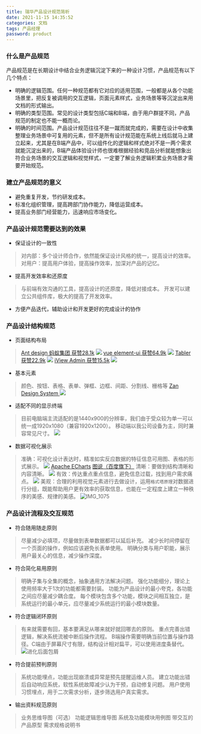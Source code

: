 ```yaml
---
title: 瑞华产品设计规范简析
date: 2021-11-15 14:35:52
categories: 文档
tags: 产品经理
password: product
---
```


### 什么是产品规范
产品规范是在长期设计中结合业务逻辑沉淀下来的一种设计习惯，产品规范有以下几个特点：
* 明确的逻辑范围。任何一种规范都有它对应的适用范围，一般都是从各个功能场景里，把反复被调用的交互逻辑，页面元素样式，业务场景等等沉淀出来用文档的形式输出。
* 明确的类型范围。常见的设计类型包括C端和B端，由于用户群提不同，产品规范的制定也不能一概而论。
* 明确的时间范围。产品设计规范往往不是一蹴而就完成的，需要在设计中收集整理业务场景中可复用的元素，但不是所有设计规范能在系统上线后就马上建立起来，尤其是在B端产品中，可以组件化的逻辑和样式绝对不是一两个需求就能沉淀出来的，B端产品体验设计师也很难根据经验和竞品分析就能想象出符合业务场景的交互逻辑和视觉样式，一定要了解业务逻辑积累业务场景才需要开始规范。

### 建立产品规范的意义
* 避免重复开发，节约研发成本。
* 标准化组织管理，提高跨部门协作能力，降低运营成本。
* 提高业务部门经营能力，迅速响应市场变化。

### 产品设计规范需要达到的效果

* 保证设计的一致性
> 对内部：多个设计师合作，依然能保证设计风格的统一，提高设计的效率。
> 对用户：提高用户体验，提高操作效率，加深对产品的记忆。

* 提高开发效率和还原度
> 与前端有效沟通的工具，提高设计的还原度，降低对接成本。
> 开发可以建立公共组件库，极大的提高了开发效率。

* 方便产品迭代，辅助设计和开发更好的完成设计的协作

### 产品设计结构规范
* 页面结构布局
> [Ant design 蚂蚁集团 获赞28.1k](https://preview.pro.ant.design/dashboard/analysis?navTheme=light&layout=mix&colorWeak=false)
> ![](16369053315180.jpg)
> [vue element-ui 获赞64.9k](https://panjiachen.github.io/vue-element-admin/#/dashboard)
> ![](16369052448743.jpg)
> [Tabler 获赞22.9k](https://preview.tabler.io/index.html)
> ![](16369053822553.jpg)
> [iView Admin 获赞15.5k](https://admin.iviewui.com/home)
> ![](16369052966531.jpg)

* 基本元素
> 颜色、按钮、表格、表单、弹框、边框、间距、分割线、栅格等
> [Zan Design System ](https://design.youzan.com/index.html)
> ![](16369060271858.jpg)

* 适配不同的显示终端
> 目前电脑端主流适配的是1440x900的分辨率，我们由于受众较为单一可以统一成1920x1080（兼容1920x1200）。
> 移动端以我公司设备为主，同时兼容常见尺寸。
> ![](16369063085356.jpg)

* 数据可视化展示
> 准确：可视化设计表达时，精准如实反应数据的特征信息可用图、表格的形式展示。
> ![](16369068422877.jpg)
> [Apache ECharts](https://echarts.apache.org/zh/index.html)
> [图说（百度旗下）](https://tushuo.baidu.com/wave/index)
> 清晰：要做到结构清晰和内容清晰。
> ![](16369070267307.jpg)
> 有效：传达重点重点信息，避免信息过载，找到用户需求痛点。
> ![](16369076017316.jpg)
> 美观：合理的利用视觉元素进行去做设计，运用`格式塔原理`对数据进行分组，既能帮助用户更有效率的获取信息，也能在一定程度上建立一种秩序的美感、规律的美感。
> ![IMG_1075](IMG_1075.PNG)

### 产品设计流程及交互规范
* 符合随用随走原则
> 尽量减少必填项，尽量做到表单数据都可以延后补充。
> 减少长时间停留在一个页面的操作，例如应该避免长表单使用。
> 明确分类与用户职能，展示用户最关心的信息，减少操作深度。


* 符合简化易用原则
> 明确子集与全集的概念，抽象通用方法解决问题。
> 强化功能细分，理论上使用频率大于1次的功能都需要封装。
> 功能为产品设计的最小夸克，各功能之间应尽量减少耦合度。
> 每个模块包含多个功能，模块之间相互独立，是系统运行的最小单元，应尽量减少系统运行的最小模块数量。

* 符合逻辑闭环原则
> 有来就需要有回，基本要满足从哪来就好就回哪去的原则。
> 重点完善出错逻辑，解决系统流被中断后操作流程。
> B端操作需要明确当前位置与操作路径。C端由于屏幕尺寸有限，结构设计相对扁平，可以使用进度条替代。
> ![进化后面包屑](f73c0860b364a68e817c3872979ba2eb.png)

* 符合提前预判原则
> 系统功能埋点，功能出现崩溃或异常是预先提醒运维人员。
> 建立功能出错后自动响应系统，软性系统故障减少认为干预，自动修复问题。
> 用户使用习惯埋点，用于二次需求分析，逐步筛选用户真实需求。

* 输出资料规范原则
> 业务思维导图（可选）
> 功能逻辑思维导图
> 系统及功能模块用例图
> 带交互的产品原型
> 需求规格说明书

